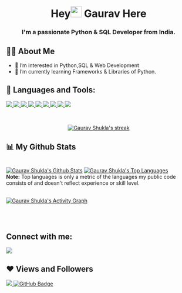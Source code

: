 <!---
ShuklaG1608/ShuklaG1608 is a ✨ special ✨ repository because its `README.md` (this file) appears on your GitHub profile.
You can click the Preview link to take a look at your changes.
--->
<h1 align="center">Hey<img src="https://raw.githubusercontent.com/MartinHeinz/MartinHeinz/master/wave.gif" width="30px"> Gaurav Here</h1>
<h3 align="center">I'm a passionate Python & SQL Developer from India.</h3>

## 🙋‍♂️ About Me
- 👀 I’m interested in Python,SQL & Web Development
- 🌱 I’m currently learning Frameworks & Libraries of Python.

## 🚀 Languages and Tools:
<p align="left"> 
    <a href="https://www.python.org" target="_blank"> <img src="https://img.icons8.com/color/48/000000/python.png"/> </a>
    <!--<a href="https://www.djangoproject.com//pycharm/" target="_blank"> <img src="https://img.icons8.com/ios/50/000000/django.png"/>-->
    <a href="https://www.mysql.com/" target="_blank"> <img src="https://img.icons8.com/fluent/50/000000/mysql-logo.png"/> </a>
    <a href="https://www.microsoft.com/en-in/sql-server/sql-server-downloads" target="_blank"><img src="https://img.icons8.com/color/48/000000/microsoft-sql-server.png"/>
    <a href="https://www.w3.org/html/" target="_blank"> <img src="https://img.icons8.com/color/48/000000/html-5.png"/> </a> 
    <a href="https://www.w3schools.com/css/" target="_blank"> <img src="https://img.icons8.com/color/48/000000/css3.png"/> </a> 
    <a href="https://github.com/" target="_blank"> <img src="https://img.icons8.com/material-outlined/48/000000/github.png"/> </a>
    <a href="https://www.jetbrains.com/pycharm/" target="_blank"> <img src="https://img.icons8.com/color/50/000000/pycharm.png"/> </a>
    <a href="https://code.visualstudio.com/" target="_blank"><img src="https://img.icons8.com/color/48/000000/visual-studio-code-2019.png"/>
    <a href="https://www.microsoft.com/en-in/microsoft-365/visio/flowchart-software" target="_blank"> <img src="https://img.icons8.com/color/48/000000/microsoft-visio-2019.png"/></a>
  
</p>
<br/>

<p align="center">
    <a href="https://github.com/ShuklaG1608/github-readme-streak-stats">
        <img title="🔥 Get streak stats for your profile at git.io/streak-stats" alt="Gaurav Shukla's streak" src="https://github-readme-streak-stats.herokuapp.com/?user=ShuklaG1608&theme=black-ice&hide_border=true&stroke=0000&background=060A0CD0"/>
    </a>
</p>

## 📊 My Github Stats

  <br/>
    <a href="https://github.com/ShuklaG1608/github-readme-stats"><img alt="Gaurav Shukla's Github Stats" src="https://github-readme-stats.vercel.app/api?username=ShuklaG1608&show_icons=true&count_private=true&theme=react&hide_border=true&bg_color=0D1117" /></a>
  <a href="https://github.com/ShuklaG1608/github-readme-stats"><img alt="Gaurav Shukla's Top Languages" src="https://github-readme-stats.vercel.app/api/top-langs/?username=ShuklaG1608&langs_count=8&count_private=true&layout=compact&theme=react&hide_border=true&bg_color=0D1117" /></a>
  <br/>
  <b>Note:</b> Top languages is only a metric of the languages my public code consists of and doesn't reflect experience or skill level.


<br/>
<br/>

<a href="https://github.com/ShuklaG1608/github-readme-activity-graph"><img alt="Gaurav Shukla's Activity Graph" src="https://activity-graph.herokuapp.com/graph?username=ShuklaG1608&bg_color=0D1117&color=5BCDEC&line=5BCDEC&point=FFFFFF&hide_border=true" /></a>

<br/>
<br/>

## Connect with me:
<p align="left">

<a href = "https://www.linkedin.com/in/gaurav-shukla-9b86a816"><img src="https://img.icons8.com/fluent/48/000000/linkedin.png"/></a>
</p>

## ❤ Views and Followers
  <a href="https://github.com/ShuklaG1608/github-profile-views-counter">
    <img src="https://komarev.com/ghpvc/?username=ShuklaG1608">
</a>
<a href="https://github.com/ShuklaG1608?tab=followers"><img src="https://img.shields.io/github/followers/ShuklaG1608?label=Followers&style=social" alt="GitHub Badge"></a>
